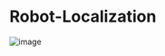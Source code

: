 # Robot-Localization

![image](https://user-images.githubusercontent.com/48233453/119280789-e1d84100-bc00-11eb-8d5f-28ff694fe13c.png)

